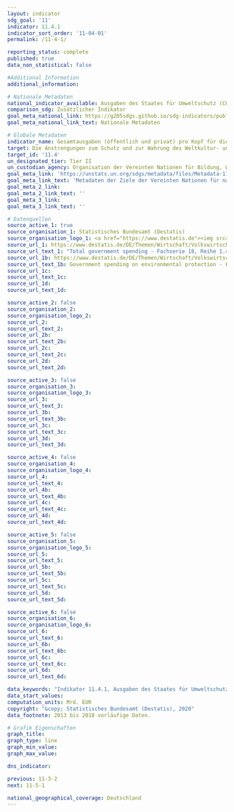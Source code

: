 ```yaml
---
layout: indicator
sdg_goal: '11'
indicator: 11.4.1
indicator_sort_order: '11-04-01'
permalink: /11-4-1/

reporting_status: complete
published: true
data_non_statistical: false

#Additional Information
additional_information:

# Nationale Metadaten
national_indicator_available: Ausgaben des Staates für Umweltschutz (COFOG Gruppe 5) <br>Ausgaben des Staates für Freizeitgestaltung, Sport, Kultur und Religion (COFOG Gruppe 8)
comparison_sdg: Zusätzlicher Indikator
goal_meta_national_link: https://g205sdgs.github.io/sdg-indicators/public/MetaDe/11.4.1.pdf
goal_meta_national_link_text: Nationale Metadaten

# Globale Metadaten
indicator_name: Gesamtausgaben (öffentlich und privat) pro Kopf für die Bewahrung, den Schutz und die Erhaltung des Kultur- und Naturerbes, nach Art des Erbes (Kultur, Natur, gemischt und durch das Welterbezentrum ernannt), Regierungsebene (national, regional und lokal/kommunal), Art der Ausgabe (Betriebsausgabe/Investition) und Art der privaten Finanzierung (Sachspenden, privater gemeinnütziger Sektor und Förderer)
target: Die Anstrengungen zum Schutz und zur Wahrung des Weltkultur- und -naturerbes verstärken
target_id: '11.4'
un_designated_tier: Tier II
un_custodian_agency: Organisation der Vereinten Nationen für Bildung, Wissenschaft und Kultur (UNESCO)
goal_meta_link: 'https://unstats.un.org/sdgs/metadata/files/Metadata-11-04-01.pdf'
goal_meta_link_text: 'Metadaten der Ziele der Vereinten Nationen für nachhaltige Entwicklung'
goal_meta_2_link:
goal_meta_2_link_text: ''
goal_meta_3_link:
goal_meta_3_link_text: ''

# Datenquellen
source_active_1: true
source_organisation_1: Statistisches Bundesamt (Destatis)
source_organisation_logo_1: <a href="https://www.destatis.de"><img src="https://g205sdgs.github.io/sdg-indicators/public/logos/destatis.png" alt="Logo destatis" /></a>
source_url_1: https://www.destatis.de/DE/Themen/Wirtschaft/Volkswirtschaftliche-Gesamtrechnungen-Inlandsprodukt/_inhalt.html
source_url_text_1: "Total government spending - Fachserie 18, Reihe 1.4 – 2017"
source_url_1b: https://www.destatis.de/DE/Themen/Wirtschaft/Volkswirtschaftliche-Gesamtrechnungen-Inlandsprodukt/_inhalt.html
source_url_text_1b: Government spending on environmental protection - Fachserie 18, Reihe 1.4 – 2017
source_url_1c:
source_url_text_1c:
source_url_1d:
source_url_text_1d:

source_active_2: false
source_organisation_2:
source_organisation_logo_2:
source_url_2:
source_url_text_2:
source_url_2b:
source_url_text_2b:
source_url_2c:
source_url_text_2c:
source_url_2d:
source_url_text_2d:

source_active_3: false
source_organisation_3:
source_organisation_logo_3:
source_url_3:
source_url_text_3:
source_url_3b:
source_url_text_3b:
source_url_3c:
source_url_text_3c:
source_url_3d:
source_url_text_3d:

source_active_4: false
source_organisation_4:
source_organisation_logo_4:
source_url_4:
source_url_text_4:
source_url_4b:
source_url_text_4b:
source_url_4c:
source_url_text_4c:
source_url_4d:
source_url_text_4d:

source_active_5: false
source_organisation_5:
source_organisation_logo_5:
source_url_5:
source_url_text_5:
source_url_5b:
source_url_text_5b:
source_url_5c:
source_url_text_5c:
source_url_5d:
source_url_text_5d:

source_active_6: false
source_organisation_6:
source_organisation_logo_6:
source_url_6:
source_url_text_6:
source_url_6b:
source_url_text_6b:
source_url_6c:
source_url_text_6c:
source_url_6d:
source_url_text_6d:

data_keywords: "Indikator 11.4.1, Ausgaben des Staates für Umweltschutz (COFOG Gruppe 5), Ausgaben des Staates für Freizeitgestaltung, Sport, Kultur und Religion (COFOG Gruppe 8), Organisation der Vereinten Nationen für Bildung, Wissenschaft und Kultur (UNESCO)"
data_start_values:
computation_units: Mrd. EUR
copyright: "&copy; Statistisches Bundesamt (Destatis), 2020"
data_footnote: 2013 bis 2018 vorläufige Daten.

# Grafik Eigenschaften
graph_title:
graph_type: line
graph_min_value:
graph_max_value:

dns_indicator:

previous: 11-3-2
next: 11-5-1

national_geographical_coverage: Deutschland
---
```

